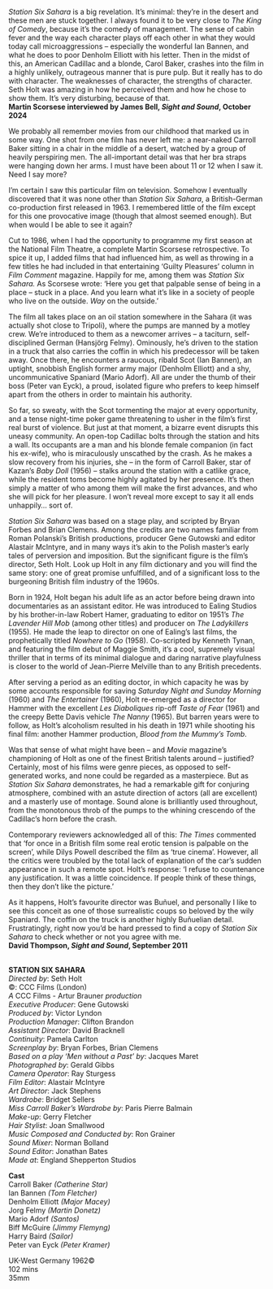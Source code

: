 
_Station Six Sahara_ is a big revelation. It’s minimal: they’re in the desert and these men are stuck together. I always found it to be very close to _The King of Comedy_, because it’s the comedy of management. The sense of cabin fever and the way each character plays off each other in what they would today call microaggressions – especially the wonderful Ian Bannen, and what he does to poor Denholm Elliott with his letter. Then in the midst of this, an American Cadillac and a blonde, Carol Baker, crashes into the film in a highly unlikely, outrageous manner that is pure pulp. But it really has to do with character. The weaknesses of character, the strengths of character. Seth Holt was amazing in how he perceived them and how he chose to show them. It’s very disturbing, because of that.  
**Martin Scorsese interviewed by James Bell, _Sight and Sound_, October 2024**

We probably all remember movies from our childhood that marked us in some way. One shot from one film has never left me: a near-naked Carroll Baker sitting in a chair in the middle of a desert, watched by a group of heavily perspiring men. The all-important detail was that her bra straps were hanging down her arms. I must have been about 11 or 12 when I saw it. Need I say more?

I’m certain I saw this particular film on television. Somehow I eventually discovered that it was none other than _Station Six Sahara_, a British-German co-production first released in 1963. I remembered little of the film except for this one provocative image (though that almost seemed enough). But when would I be able to see it again?

Cut to 1986, when I had the opportunity to programme my first season at the National Film Theatre, a complete Martin Scorsese retrospective. To spice it up, I added films that had influenced him, as well as throwing in a few titles he had included in that entertaining ‘Guilty Pleasures’ column in _Film Comment_ magazine. Happily for me, among them was _Station Six Sahara._ As Scorsese wrote: ‘Here you get that palpable sense of being in a place – stuck in a place. And you learn what it’s like in a society of people who live on the outside. _Way_ on the outside.’

The film all takes place on an oil station somewhere in the Sahara (it was actually shot close to Tripoli), where the pumps are manned by a motley crew. We’re introduced to them as a newcomer arrives – a taciturn, self-disciplined German (Hansjörg Felmy). Ominously, he’s driven to the station in a truck that also carries the coffin in which his predecessor will be taken away. Once there, he encounters a raucous, ribald Scot (Ian Bannen), an uptight, snobbish English former army major (Denholm Elliott) and a shy, uncommunicative Spaniard (Mario Adorf). All are under the thumb of their boss (Peter van Eyck), a proud, isolated figure who prefers to keep himself apart from the others in order to maintain his authority.

So far, so sweaty, with the Scot tormenting the major at every opportunity, and a tense night-time poker game threatening to usher in the film’s first real burst of violence. But just at that moment, a bizarre event disrupts this uneasy community. An open-top Cadillac bolts through the station and hits a wall. Its occupants are a man and his blonde female companion (in fact his ex-wife), who is miraculously unscathed by the crash. As he makes a slow recovery from his injuries, she – in the form of Carroll Baker, star of Kazan’s _Baby Doll_ (1956) – stalks around the station with a catlike grace, while the resident toms become highly agitated by her presence. It’s then simply a matter of who among them will make the first advances, and who she will pick for her pleasure. I won’t reveal more except to say it all ends unhappily… sort of.

_Station Six Sahara_ was based on a stage play, and scripted by Bryan Forbes and Brian Clemens. Among the credits are two names familiar from Roman Polanski’s British productions, producer Gene Gutowski and editor Alastair McIntyre, and in many ways it’s akin to the Polish master’s early tales of perversion and imposition. But the significant figure is the film’s director, Seth Holt. Look up Holt in any film dictionary and you will find the same story: one of great promise unfulfilled, and of a significant loss to the burgeoning British film industry of the 1960s.

Born in 1924, Holt began his adult life as an actor before being drawn into documentaries as an assistant editor. He was introduced to Ealing Studios by his brother-in-law Robert Hamer, graduating to editor on 1951’s _The Lavender Hill Mob_ (among other titles) and producer on _The Ladykillers_ (1955)_._ He made the leap to director on one of Ealing’s last films, the prophetically titled _Nowhere to Go_ (1958). Co-scripted by Kenneth Tynan, and featuring the film debut of Maggie Smith, it’s a cool, supremely visual thriller that in terms of its minimal dialogue and daring narrative playfulness is closer to the world of Jean-Pierre Melville than to any British precedents.

After serving a period as an editing doctor, in which capacity he was by some accounts responsible for saving _Saturday Night and Sunday Morning_ (1960) and _The Entertainer_ (1960), Holt re-emerged as a director for Hammer with the excellent _Les Diaboliques_ rip-off _Taste of Fear_ (1961) and the creepy Bette Davis vehicle _The Nanny_ (1965). But barren years were to follow, as Holt’s alcoholism resulted in his death in 1971 while shooting his final film: another Hammer production, _Blood from the Mummy’s Tomb_.

Was that sense of what might have been – and _Movie_ magazine’s championing of Holt as one of the finest British talents around – justified? Certainly, most of his films were genre pieces, as opposed to self-generated works, and none could be regarded as a masterpiece. But as _Station Six Sahara_ demonstrates, he had a remarkable gift for conjuring atmosphere, combined with an astute direction of actors (all are excellent) and a masterly use of montage. Sound alone is brilliantly used throughout, from the monotonous throb of the pumps to the whining crescendo of the Cadillac’s horn before the crash.

Contemporary reviewers acknowledged all of this: _The Times_ commented that ‘for once in a British film some real erotic tension is palpable on the screen’, while Dilys Powell described the film as ‘true cinema’. However, all the critics were troubled by the total lack of explanation of the car’s sudden appearance in such a remote spot. Holt’s response: ‘I refuse to countenance any justification. It was a little coincidence. If people think of these things, then they don’t like the picture.’

As it happens, Holt’s favourite director was Buñuel, and personally I like to see this conceit as one of those surrealistic coups so beloved by the wily Spaniard. The coffin on the truck is another highly Buñuelian detail. Frustratingly, right now you’d be hard pressed to find a copy of _Station Six Sahara_ to check whether or not you agree with me.  
**David Thompson, _Sight and Sound_, September 2011**
<br><br>

**STATION SIX SAHARA**  
_Directed by_: Seth Holt  
©: CCC Films (London)  
_A_ CCC Films - Artur Brauner _production_  
_Executive Producer_: Gene Gutowski  
_Produced by_: Victor Lyndon  
_Production Manager_: Clifton Brandon  
_Assistant Director_: David Bracknell  
_Continuity_: Pamela Carlton  
_Screenplay by_: Bryan Forbes, Brian Clemens  
_Based on a play ‘Men without a Past’ by_:  Jacques Maret  
_Photographed by_: Gerald Gibbs  
_Camera Operator_: Ray Sturgess  
_Film Editor_: Alastair McIntyre  
_Art Director_: Jack Stephens  
_Wardrobe_: Bridget Sellers  
_Miss Carroll Baker’s Wardrobe by_:  Paris Pierre Balmain  
_Make-up_: Gerry Fletcher  
_Hair Stylist_: Joan Smallwood  
_Music Composed and Conducted by_: Ron Grainer  
_Sound Mixer_: Norman Bolland  
_Sound Editor_: Jonathan Bates  
_Made at_: England Shepperton Studios

**Cast**  
Carroll Baker _(Catherine Star)_  
Ian Bannen _(Tom Fletcher)_  
Denholm Elliott _(Major Macey)_  
Jorg Felmy _(Martin Donetz)_  
Mario Adorf _(Santos)_  
Biff McGuire _(Jimmy Flemyng)_  
Harry Baird _(Sailor)_  
Peter van Eyck _(Peter Kramer)_

UK-West Germany 1962©  
102 mins  
35mm
<!--stackedit_data:
eyJoaXN0b3J5IjpbLTEzMDg1OTUxOTddfQ==
-->